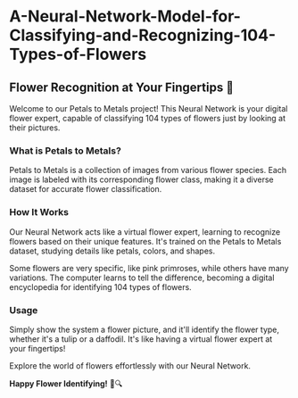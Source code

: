 # A-Neural-Network-Model-for-Classifying-and-Recognizing-104-Types-of-Flowers

## Flower Recognition at Your Fingertips 🌸

Welcome to our Petals to Metals project! This Neural Network is your digital flower expert, capable of classifying 104 types of flowers just by looking at their pictures.

### What is Petals to Metals?

Petals to Metals is a collection of images from various flower species. Each image is labeled with its corresponding flower class, making it a diverse dataset for accurate flower classification.

### How It Works

Our Neural Network acts like a virtual flower expert, learning to recognize flowers based on their unique features. It's trained on the Petals to Metals dataset, studying details like petals, colors, and shapes.

Some flowers are very specific, like pink primroses, while others have many variations. The computer learns to tell the difference, becoming a digital encyclopedia for identifying 104 types of flowers.

### Usage

Simply show the system a flower picture, and it'll identify the flower type, whether it's a tulip or a daffodil. It's like having a virtual flower expert at your fingertips!

Explore the world of flowers effortlessly with our Neural Network.

**Happy Flower Identifying!** 🌺🔍

